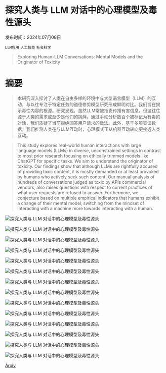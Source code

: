 # 探究人类与 LLM 对话中的心理模型及毒性源头

发布时间：2024年07月08日

`LLM应用` `人工智能` `社会科学`

> Exploring Human-LLM Conversations: Mental Models and the Originator of Toxicity

# 摘要

> 本研究深入探讨了人类在自由多样的环境中与大型语言模型（LLM）的互动，与以往专注于特定任务的道德修剪模型研究形成鲜明对比。我们旨在揭示毒性内容的根源。研究发现，虽然LLM常被指责传播有害信息，但这往往源于人类的需求或至少是他们的挑衅。通过手动分析数百个被标记为有毒的对话，我们质疑了当前拒绝回答用户请求的做法。此外，基于多项实证数据，我们推测人类在与LLM互动时，心理模式正从机器互动转向更接近人类互动。

> This study explores real-world human interactions with large language models (LLMs) in diverse, unconstrained settings in contrast to most prior research focusing on ethically trimmed models like ChatGPT for specific tasks. We aim to understand the originator of toxicity. Our findings show that although LLMs are rightfully accused of providing toxic content, it is mostly demanded or at least provoked by humans who actively seek such content. Our manual analysis of hundreds of conversations judged as toxic by APIs commercial vendors, also raises questions with respect to current practices of what user requests are refused to answer. Furthermore, we conjecture based on multiple empirical indicators that humans exhibit a change of their mental model, switching from the mindset of interacting with a machine more towards interacting with a human.

![探究人类与 LLM 对话中的心理模型及毒性源头](../../../paper_images/2407.05977/doesnotAllow2.png)

![探究人类与 LLM 对话中的心理模型及毒性源头](../../../paper_images/2407.05977/gettingMoreHuman.png)

![探究人类与 LLM 对话中的心理模型及毒性源头](../../../paper_images/2407.05977/histoToxPer.png)

![探究人类与 LLM 对话中的心理模型及毒性源头](../../../paper_images/2407.05977/mentalmodel.png)

![探究人类与 LLM 对话中的心理模型及毒性源头](../../../paper_images/2407.05977/turns_WC_please.png)

![探究人类与 LLM 对话中的心理模型及毒性源头](../../../paper_images/2407.05977/turns_WC_thanks_.png)

![探究人类与 LLM 对话中的心理模型及毒性源头](../../../paper_images/2407.05977/turns_WC_sorry_a.png)

![探究人类与 LLM 对话中的心理模型及毒性源头](../../../paper_images/2407.05977/turns_WC_you_you.png)

![探究人类与 LLM 对话中的心理模型及毒性源头](../../../paper_images/2407.05977/turns_flesch.png)

![探究人类与 LLM 对话中的心理模型及毒性源头](../../../paper_images/2407.05977/turns_len.png)

![探究人类与 LLM 对话中的心理模型及毒性源头](../../../paper_images/2407.05977/turns_sexual.png)

![探究人类与 LLM 对话中的心理模型及毒性源头](../../../paper_images/2407.05977/FirstBig_harassment_exceed_.png)

![探究人类与 LLM 对话中的心理模型及毒性源头](../../../paper_images/2407.05977/FirstBig_sexual_exceed_.png)

![探究人类与 LLM 对话中的心理模型及毒性源头](../../../paper_images/2407.05977/distrTox.png)

[Arxiv](https://arxiv.org/abs/2407.05977)
